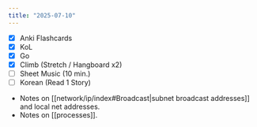 ```yaml
---
title: "2025-07-10"
---
```


- [x] Anki Flashcards
- [x] KoL
- [x] Go
- [x] Climb (Stretch / Hangboard x2)
- [ ] Sheet Music (10 min.)
- [ ] Korean (Read 1 Story)

* Notes on [[network/ip/index#Broadcast|subnet broadcast addresses]] and local net addresses.
* Notes on [[processes]].